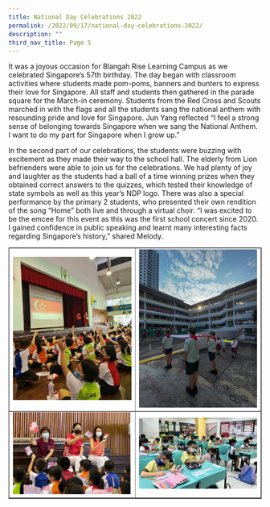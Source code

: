```yaml
---
title: National Day Celebrations 2022
permalink: /2022/09/17/national-day-celebrations-2022/
description: ""
third_nav_title: Page 5
---
```

<p>It was a joyous occasion for Blangah Rise Learning Campus as we celebrated Singapore’s 57th birthday. The day began with classroom activities where students made pom-poms, banners and bunters to express their love for Singapore. All staff and students then gathered in the parade square for the March-in ceremony. Students from the Red Cross and Scouts marched in with the flags and all the students sang the national anthem with resounding pride and love for Singapore. Jun Yang reflected “I feel a strong sense of belonging towards Singapore when we sang the National Anthem. I want to do my part for Singapore when I grow up.”</p>
<p>In the second part of our celebrations, the students were buzzing with excitement as they made their way to the school hall. The elderly from Lion befrienders were able to join us for the celebrations. We had plenty of joy and laughter as the students had a ball of a time winning prizes when they obtained correct answers to the quizzes, which tested their knowledge of state symbols as well as this year’s NDP logo. There was also a special performance by the primary 2 students, who presented their own rendition of the song “Home” both live and through a virtual choir. “I was excited to be the emcee for this event as this was the first school concert since 2020. I gained confidence in public speaking and learnt many interesting facts regarding Singapore’s history,” shared Melody.</p>
<table style="border-collapse: collapse; width: 100%;" border="1">
<tbody>
<tr>
<td style="width: 50%;"><img src="/images/nd2022a.jpg"></td>
<td style="width: 50%;"><img src="/images/nd2022b.jpg"></td>
</tr>
<tr>
<td style="width: 50%;"><img src="/images/nd2022c.jpg"></td>
<td style="width: 50%;"><img src="/images/nd2022d.jpg"></td>
</tr>
</tbody>
</table>
